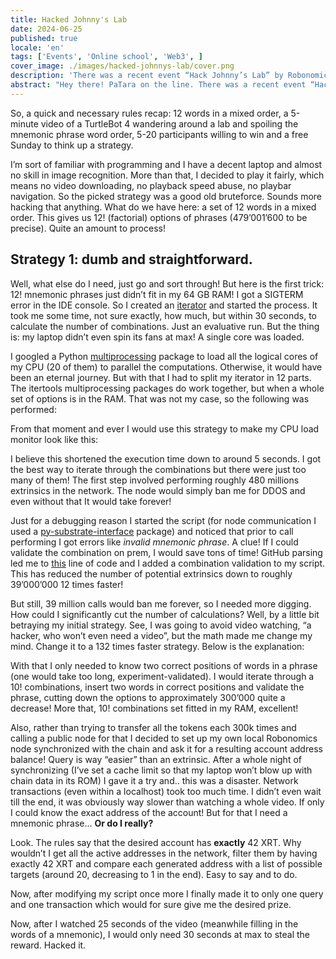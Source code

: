 ```yaml
---
title: Hacked Johnny's Lab
date: 2024-06-25
published: true
locale: 'en'
tags: ['Events', 'Online school', 'Web3', ]
cover_image: ./images/hacked-johnnys-lab/cover.png
description: 'There was a recent event “Hack Johnny’s Lab” by Robonomics and I believe I did hack it in a way! Apart from the very first try which I lost due to rules misunderstanding, I won every round I took part in and here is a short “howto” story.'
abstract: "Hey there! PaTara on the line. There was a recent event “Hack Johnny’s Lab” by Robonomics and I believe I did hack it in a way! Apart from the very first try which I lost due to rules misunderstanding, I won every round I took part in and here is a short “howto” story. Pavel Tarasov [PaTara]"
---
```


So, a quick and necessary rules recap: 12 words in a mixed order, a 5-minute video of a TurtleBot 4 wandering around a lab 
and spoiling the mnemonic phrase word order, 5-20 participants willing to win and a free Sunday to think up a strategy.

<rb-image zoom src="hacked-johnnys-lab/0.png" alt="Game Interface" />

I’m sort of familiar with programming and I have a decent laptop and almost no skill in image recognition. More than that, 
I decided to play it fairly, which means no video downloading, no playback speed abuse, no playbar navigation. 
So the picked strategy was a good old bruteforce. Sounds more hacking that anything.
What do we have here: a set of 12 words in a mixed order. This gives us 12! (factorial) options of phrases 
(479’001’600 to be precise). Quite an amount to process!


## Strategy 1: dumb and straightforward.

Well, what else do I need, just go and sort through! But here is the first trick: 12! mnemonic phrases just didn’t fit in 
my 64 GB RAM! I got a SIGTERM error in the IDE console. 
So I created an [iterator](https://docs.python.org/3/library/itertools.html#itertools.permutations) and started the process. 
It took me some time, not sure exactly, how much, but within 30 seconds, to calculate the number of combinations. 
Just an evaluative run. But the thing is: my laptop didn’t even spin its fans at max! A single core was loaded. 

I googled a Python [multiprocessing](https://docs.python.org/3/library/multiprocessing.html) package to load all 
the logical cores of my CPU (20 of them) to parallel the computations. Otherwise, it would have been an eternal journey. 
But with that I had to split my iterator in 12 parts. The itertools multiprocessing packages do work together, 
but when a whole set of options is in the RAM. That was not my case, so the following was performed:

<rb-image zoom src="hacked-johnnys-lab/1.png" alt="Parallelizing"/>


From that moment and ever I would use this strategy to make my CPU load monitor look like this:

<rb-image zoom src="hacked-johnnys-lab/1_1.png" alt="CPU Load"/>


I believe this shortened the execution time down to around 5 seconds. I got the best way to iterate through 
the combinations but there were just too many of them! The first step involved performing roughly 480 millions 
extrinsics in the network. The node would simply ban me for DDOS and even without that It would take forever!

<rb-image zoom src="hacked-johnnys-lab/2.png" alt="1st Attempt"/>


Just for a debugging reason I started the script (for node communication I used a 
[py-substrate-interface](https://pypi.org/project/substrate-interface/1.0.3/) package) and noticed that prior to call 
performing I got errors like _invalid mnemonic phrase_. A clue! If I could validate the combination on prem, 
I would save tons of time! GitHub parsing led me to 
[this](https://github.com/polkascan/py-substrate-interface/blob/master/substrateinterface/keypair.py#L170) 
line of code and I added a combination validation to my script. This has reduced the number of potential extrinsics down
to roughly 39’000’000 12 times faster!

<rb-image zoom src="hacked-johnnys-lab/3.png" alt="2nd Attempt"/>


But still, 39 million calls would ban me forever, so I needed more digging. How could I significantly cut the 
number of calculations? Well, by a little bit betraying my initial strategy. See, I was going to avoid video watching, 
“a hacker, who won’t even need a video”, but the math made me change my mind. Change it to a 132 times faster strategy. 
Below is the explanation:

<rb-image zoom src="hacked-johnnys-lab/4.png" alt="2 Words Insertion"/>


With that I only needed to know two correct positions of words in a phrase (one would take too long, experiment-validated). 
I would iterate through a 10! combinations, insert two words in correct positions and validate the phrase, 
cutting down the options to approximately 300’000 quite a decrease! More that, 10! combinations set fitted in my RAM, excellent!

<rb-image zoom src="hacked-johnnys-lab/5.png" alt="3rd Attempt"/>


Also, rather than trying to transfer all the tokens each 300k times and calling a public node for that I decided to set 
up my own local Robonomics node synchronized with the chain and ask it for a resulting account address balance! 
Query is way “easier” than an extrinsic. After a whole night of synchronizing (I’ve set a cache limit so that my 
laptop won’t blow up with chain data in its ROM) I gave it a try and.. this was a disaster. Network transactions 
(even within a localhost) took too much time. I didn’t even wait till the end, it was obviously way slower than 
watching a whole video. If only I could know the exact address of the account! But for that I need a mnemonic phrase… **Or do I really?**

Look. The rules say that the desired account has **exactly** 42 XRT. Why wouldn’t I get all the active addresses in the network,
filter them by having exactly 42 XRT and compare each generated address with a list of possible targets 
(around 20, decreasing to 1 in the end). Easy to say and to do. 

Now, after modifying my script once more I finally made it to only one query and one transaction which would for sure 
give me the desired prize.

<rb-image zoom src="hacked-johnnys-lab/6.png" alt="4th Attempt"/>


Now, after I watched 25 seconds of the video (meanwhile filling in the words of a mnemonic), 
I would only need 30 seconds at max to steal the reward. Hacked it.

<rb-image zoom src="hacked-johnnys-lab/7.png" alt="Discord Bot Notification"/>



